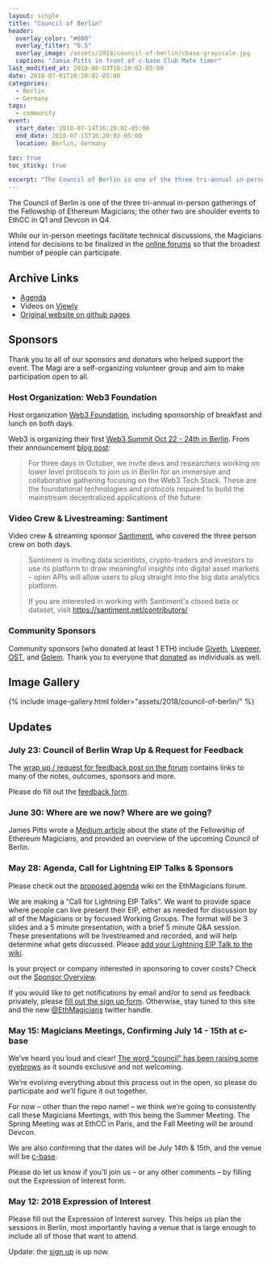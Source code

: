 ```yaml
---
layout: single
title: "Council of Berlin"
header:
  overlay_color: "#000"
  overlay_filter: "0.5"
  overlay_image: /assets/2018/council-of-berlin/cbase-grayscale.jpg
  caption: "Jamie Pitts in front of c-base Club Mate timer"
last_modified_at: 2018-08-03T16:20:02-05:00
date: 2018-07-01T16:20:02-05:00
categories:
  - Berlin
  - Germany
tags:
  - community
event:
  start_date: 2018-07-14T16:20:02-05:00
  end_date: 2018-07-15T16:20:02-05:00
  location: Berlin, Germany

toc: true
toc_sticky: true

excerpt: "The Council of Berlin is one of the three tri-annual in-person gatherings of the Fellowship of Ethereum Magicians. Join us for this second meeting in the summer in Berlin. All are welcome."
---
```


The Council of Berlin is one of the three tri-annual in-person gatherings of the Fellowship of Ethereum Magicians; the other two are shoulder events to EthCC in Q1 and Devcon in Q4.

While our in-person meetings facilitate technical discussions, the Magicians intend for decisions to be finalized in the [online forums](https://ethereum-magicians.org) so that the broadest number of people can participate.

## Archive Links

- [Agenda](https://github.com/ethereum-magicians/scrolls/wiki/Council-of-Berlin-Agenda)
- Videos on [Viewly](https://view.ly/c/2e49c34e9de9bfa2)
- [Original website on github pages](https://ethereum-magicians.github.io/berlin-council/)

## Sponsors

Thank you to all of our sponsors and donators who helped support the event. The Magi are a self-organizing volunteer group and aim to make participation open to all.

### Host Organization: Web3 Foundation

Host organization [Web3 Foundation](https://web3.foundation), including sponsorship of breakfast and lunch on both days.

Web3 is organizing their first [Web3 Summit Oct 22 - 24th in Berlin](http://web3summit.com/). From their announcement [blog post](https://medium.com/web3foundation/web3-summit-october-22-24-2018-funkhaus-berlin-ac2a1856a0d7):

> For three days in October, we invite devs and researchers working on lower level protocols to join us in Berlin for an immersive and collaborative gathering focusing on the Web3 Tech Stack. These are the foundational technologies and protocols required to build the mainstream decentralized applications of the future:

### Video Crew & Livestreaming: Santiment

Video crew & streaming sponsor [Santiment](http://santiment.net), who covered the three person crew on both days.

> Santiment is inviting data scientists, crypto-traders and investors to use its platform to draw meaningful insights into digital asset markets - open APIs will allow users to plug straight into the big data analytics platform.
>
> If you are interested in working with Santiment's closed beta or dataset, visit  https://santiment.net/contributors/

### Community Sponsors

Community sponsors (who donated at least 1 ETH) include [Giveth](http://giveth.io), [Livepeer](http://livepeer.org), [OST](https://ost.com/), and [Golem](https://golem.network/). Thank you to everyone that [donated](https://donations.ethereum-magicians.org) as individuals as well.


## Image Gallery

{% include image-gallery.html folder="assets/2018/council-of-berlin/" %}

## Updates

### July 23: Council of Berlin Wrap Up & Request for Feedback

The [wrap up / request for feedback post on the forum](https://ethereum-magicians.org/t/council-of-berlin-wrap-up-request-for-feedback/847) contains links to many of the notes, outcomes, sponsors and more.

Please do fill out the [feedback form](https://goo.gl/forms/hvC9pZq0aHDndIo22).

### June 30: Where are we now? Where are we going?

James Pitts wrote a [Medium article](https://medium.com/@jpitts/take-a-break-from-buidling-and-ask-where-are-we-now-where-are-we-going-5f89c2463d93) about the state of the Fellowship of Ethereum Magicians, and provided an overview of the upcoming Council of Berlin.

### May 28: Agenda, Call for Lightning EIP Talks & Sponsors

Please check out the [proposed agenda](https://ethereum-magicians.org/t/wiki-proposed-agenda-for-the-council-of-berlin-set-for-july-14-15/377) wiki on the EthMagicians forum.

We are making a “Call for Lightning EIP Talks”. We want to provide space where people can live present their EIP, either as needed for discussion by all of the Magicians or by focused Working Groups. The format will be 3 slides and a 5 minute presentation, with a brief 5 minute Q&A session. These presentations will be livestreamed and recorded, and will help determine what gets discussed. Please [add your Lightning EIP Talk to the wiki](https://ethereum-magicians.org/t/wiki-proposed-agenda-for-the-council-of-berlin-set-for-july-14-15/377).

Is your project or company interested in sponsoring to cover costs? Check out the [Sponsor Overview](https://docs.google.com/document/d/1oIErPvt0ElTJFypA5S06eYpAxHaF4Cef7DErWHVOT18/edit?usp=sharing).

If you would like to get notifications by email and/or to send us feedback privately, please [fill out the sign up form](https://ethereum-magicians.github.io/berlin-council/register/). Otherwise, stay tuned to this site and the new [@EthMagicians](https://twitter.com/ethmagicians) twitter handle.

### May 15: Magicians Meetings, Confirming July 14 - 15th at c-base

We’ve heard you loud and clear! [The word “council” has been raising some eyebrows](https://ethereum-magicians.org/t/the-term-council-may-be-easily-misunderstood-by-ourselves-and-the-community/357) as it sounds exclusive and not welcoming.

We’re evolving everything about this process out in the open, so please do participate and we’ll figure it out together.

For now – other than the repo name! – we think we’re going to consistently call these Magicians Meetings, with this being the Summer Meeting. The Spring Meeting was at EthCC in Paris, and the Fall Meeting will be around Devcon.

We are also confirming that the dates will be July 14th & 15th, and the venue will be [c-base](https://c-base.org/).

Please do let us know if you’ll join us – or any other comments – by filling out the Expression of Interest form.

### May 12: 2018 Expression of Interest

Please fill out the Expression of Interest survey. This helps us plan the sessions in Berlin, most importantly having a venue that is large enough to include all of those that want to attend.

Update: the [sign up](https://ethereum-magicians.github.io/berlin-council/register/) is up now.